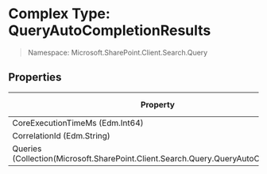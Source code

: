 # Complex Type: QueryAutoCompletionResults

> Namespace: Microsoft.SharePoint.Client.Search.Query

## Properties

Property | SPO | SP 2019 | SP 2016 | SP 2013
----------|:---:|:-------:|:-------:|:-------:
CoreExecutionTimeMs (Edm.Int64) | ✅ | ✅ | ✅ | ❌
CorrelationId (Edm.String) | ✅ | ✅ | ✅ | ❌
Queries (Collection(Microsoft.SharePoint.Client.Search.Query.QueryAutoCompletion)) | ✅ | ✅ | ✅ | ❌